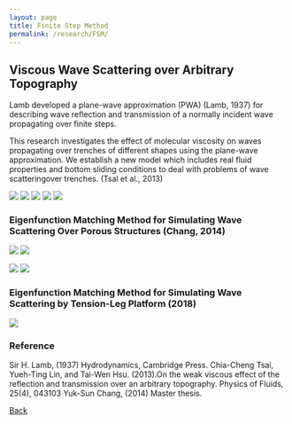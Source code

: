 ```yaml
---
layout: page
title: Finite Step Method 
permalink: /research/FSM/
---
```

## Viscous Wave Scattering over Arbitrary Topography

Lamb developed a plane-wave approximation (PWA) (Lamb, 1937) for describing wave reflection and transmission of a normally incident wave propagating over finite steps.

This research investigates the effect of molecular viscosity on waves propagating over trenches of different shapes using the plane-wave approximation. We establish a new model which includes real fluid properties and bottom sliding conditions to deal with problems of wave scatteringover trenches. (Tsal et al., 2013)

<img src="https://static.wixstatic.com/media/d19f46_59e1f9e06f884e379bdc1bff53959920.png/v1/fill/w_628,h_315,al_c,lg_1,q_85/d19f46_59e1f9e06f884e379bdc1bff53959920.webp">
<img src="https://static.wixstatic.com/media/d19f46_6518d94bccfe48f2860bf24cdcb003bd.png/v1/fill/w_504,h_343,al_c,q_85,usm_0.66_1.00_0.01/d19f46_6518d94bccfe48f2860bf24cdcb003bd.webp"> <img src="https://static.wixstatic.com/media/d19f46_e471c4e4cc7647d295203882b2f7f3a8.png/v1/fill/w_456,h_456,al_c,lg_1,q_85/d19f46_e471c4e4cc7647d295203882b2f7f3a8.webp">
<img src="https://static.wixstatic.com/media/d19f46_ba5b622bebac44319af7eb762a08ffdd.png/v1/fill/w_504,h_436,al_c,q_85,usm_0.66_1.00_0.01/d19f46_ba5b622bebac44319af7eb762a08ffdd.webp"> <img src="https://static.wixstatic.com/media/d19f46_a49d6db7baa744f3b8c8336cb7227726.png/v1/fill/w_551,h_420,al_c,lg_1,q_85/d19f46_a49d6db7baa744f3b8c8336cb7227726.webp">

### Eigenfunction Matching Method for Simulating Wave Scattering Over Porous Structures (Chang, 2014)

<img src="https://static.wixstatic.com/media/d19f46_e8a79baf72fa427bafc0f3de94e23912.png/v1/fill/w_425,h_289,al_c,q_85,usm_0.66_1.00_0.01/d19f46_e8a79baf72fa427bafc0f3de94e23912.webp"> <img src="https://static.wixstatic.com/media/d19f46_06922c3f44634fcba74af438d26c874b.png/v1/fill/w_724,h_289,al_c,q_85,usm_0.66_1.00_0.01/d19f46_06922c3f44634fcba74af438d26c874b.webp">

<img src="https://static.wixstatic.com/media/d19f46_7ed9c79f68c84edebd50f014d91f1f3d.png/v1/fill/w_594,h_335,al_c,lg_1,q_85/d19f46_7ed9c79f68c84edebd50f014d91f1f3d.webp"> <img src="https://static.wixstatic.com/media/d19f46_3fdd74304443428ea6c05b0e7493ed88.png/v1/fill/w_608,h_340,al_c,lg_1,q_85/d19f46_3fdd74304443428ea6c05b0e7493ed88.webp">

### Eigenfunction Matching Method for  Simulating Wave Scattering by Tension-Leg Platform (2018)

<img src="https://static.wixstatic.com/media/d19f46_e1cb58de1f8642b683af0765684dfc43~mv2.png/v1/fill/w_750,h_634,al_c,q_90,usm_0.66_1.00_0.01/%E6%9C%AA%E5%91%BD%E5%90%8D.webp">

### Reference
Sir H. Lamb, (1937) Hydrodynamics, Cambridge Press.
Chia-Cheng Tsai, Yueh-Ting Lin, and Tai-Wen Hsu. (2013).On the weak viscous effect of the reflection and transmission over an arbitrary topography. Physics of Fluids, 25(4), 043103
Yuk-Sun Chang, (2014) Master thesis.

[Back](https://finitetsai.github.io/research)

